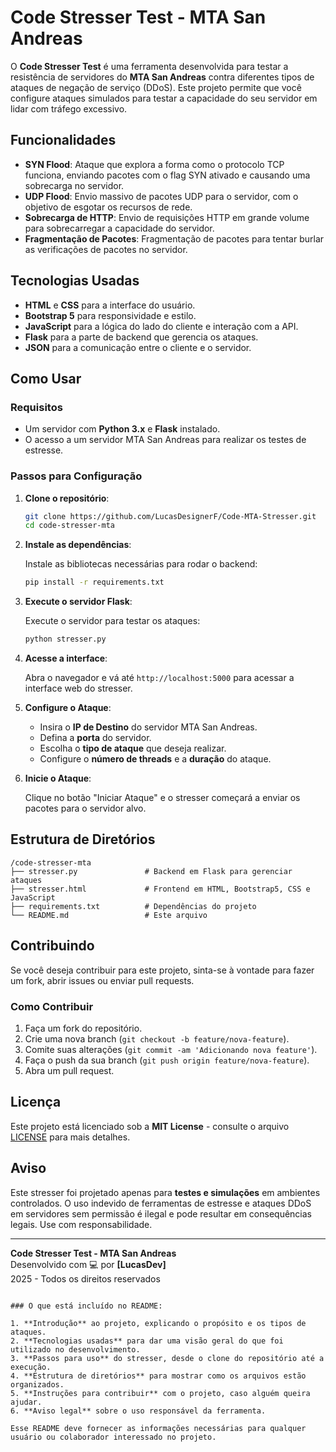 # Code Stresser Test - MTA San Andreas

O **Code Stresser Test** é uma ferramenta desenvolvida para testar a resistência de servidores do **MTA San Andreas** contra diferentes tipos de ataques de negação de serviço (DDoS). Este projeto permite que você configure ataques simulados para testar a capacidade do seu servidor em lidar com tráfego excessivo.

## Funcionalidades

- **SYN Flood**: Ataque que explora a forma como o protocolo TCP funciona, enviando pacotes com o flag SYN ativado e causando uma sobrecarga no servidor.
- **UDP Flood**: Envio massivo de pacotes UDP para o servidor, com o objetivo de esgotar os recursos de rede.
- **Sobrecarga de HTTP**: Envio de requisições HTTP em grande volume para sobrecarregar a capacidade do servidor.
- **Fragmentação de Pacotes**: Fragmentação de pacotes para tentar burlar as verificações de pacotes no servidor.

## Tecnologias Usadas

- **HTML** e **CSS** para a interface do usuário.
- **Bootstrap 5** para responsividade e estilo.
- **JavaScript** para a lógica do lado do cliente e interação com a API.
- **Flask** para a parte de backend que gerencia os ataques.
- **JSON** para a comunicação entre o cliente e o servidor.

## Como Usar

### Requisitos

- Um servidor com **Python 3.x** e **Flask** instalado.
- O acesso a um servidor MTA San Andreas para realizar os testes de estresse.

### Passos para Configuração

1. **Clone o repositório**:

    ```bash
    git clone https://github.com/LucasDesignerF/Code-MTA-Stresser.git
    cd code-stresser-mta
    ```

2. **Instale as dependências**:

    Instale as bibliotecas necessárias para rodar o backend:

    ```bash
    pip install -r requirements.txt
    ```

3. **Execute o servidor Flask**:

    Execute o servidor para testar os ataques:

    ```bash
    python stresser.py
    ```

4. **Acesse a interface**:

    Abra o navegador e vá até `http://localhost:5000` para acessar a interface web do stresser.

5. **Configure o Ataque**:

    - Insira o **IP de Destino** do servidor MTA San Andreas.
    - Defina a **porta** do servidor.
    - Escolha o **tipo de ataque** que deseja realizar.
    - Configure o **número de threads** e a **duração** do ataque.

6. **Inicie o Ataque**:

    Clique no botão "Iniciar Ataque" e o stresser começará a enviar os pacotes para o servidor alvo.

## Estrutura de Diretórios

```
/code-stresser-mta
├── stresser.py               # Backend em Flask para gerenciar ataques
├── stresser.html             # Frontend em HTML, Bootstrap5, CSS e JavaScript
├── requirements.txt          # Dependências do projeto
└── README.md                 # Este arquivo
```

## Contribuindo

Se você deseja contribuir para este projeto, sinta-se à vontade para fazer um fork, abrir issues ou enviar pull requests.

### Como Contribuir

1. Faça um fork do repositório.
2. Crie uma nova branch (`git checkout -b feature/nova-feature`).
3. Comite suas alterações (`git commit -am 'Adicionando nova feature'`).
4. Faça o push da sua branch (`git push origin feature/nova-feature`).
5. Abra um pull request.

## Licença

Este projeto está licenciado sob a **MIT License** - consulte o arquivo [LICENSE](LICENSE) para mais detalhes.

## Aviso

Este stresser foi projetado apenas para **testes e simulações** em ambientes controlados. O uso indevido de ferramentas de estresse e ataques DDoS em servidores sem permissão é ilegal e pode resultar em consequências legais. Use com responsabilidade.

---

**Code Stresser Test - MTA San Andreas**  
Desenvolvido com 💻 por **[LucasDev]**  
2025 - Todos os direitos reservados
```

### O que está incluído no README:

1. **Introdução** ao projeto, explicando o propósito e os tipos de ataques.
2. **Tecnologias usadas** para dar uma visão geral do que foi utilizado no desenvolvimento.
3. **Passos para uso** do stresser, desde o clone do repositório até a execução.
4. **Estrutura de diretórios** para mostrar como os arquivos estão organizados.
5. **Instruções para contribuir** com o projeto, caso alguém queira ajudar.
6. **Aviso legal** sobre o uso responsável da ferramenta.

Esse README deve fornecer as informações necessárias para qualquer usuário ou colaborador interessado no projeto.